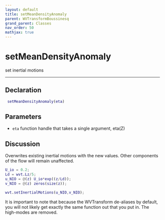 ```yaml
---
layout: default
title: setMeanDensityAnomaly
parent: WVTransformBoussinesq
grand_parent: Classes
nav_order: 50
mathjax: true
---
```


#  setMeanDensityAnomaly

set inertial motions


---

## Declaration
```matlab
 setMeanDensityAnomaly(eta)
```
## Parameters
+ `eta`  function handle that takes a single argument, eta(Z)

## Discussion

  Overwrites existing inertial motions with the new values.
  Other components of the flow will remain unaffected.
 
  ```matlab
  U_io = 0.2;
  Ld = wvt.Lz/5;
  u_NIO = @(z) U_io*exp((z/Ld));
  v_NIO = @(z) zeros(size(z));
 
  wvt.setInertialMotions(u_NIO,v_NIO);
  ```
 
  It is important to note that because the WVTransform
  de-aliases by default, you will not likely get exactly the
  same function out that you put in. The high-modes are
  removed.
             
      
